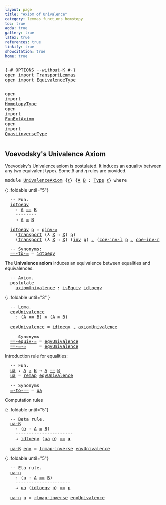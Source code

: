 ```yaml
---
layout: page
title: "Axiom of Univalence"
category: lemmas functions homotopy
toc: true
agda: true
gallery: true
latex: true
references: true
linkify: true
showcitation: true
home: true
---
```


<div class="hide" >
<pre class="Agda">
<a id="229" class="Symbol">{-#</a> <a id="233" class="Keyword">OPTIONS</a> <a id="241" class="Pragma">--without-K</a> <a id="253" class="Symbol">#-}</a>
<a id="257" class="Keyword">open</a> <a id="262" class="Keyword">import</a> <a id="269" href="TransportLemmas.html" class="Module">TransportLemmas</a>
<a id="285" class="Keyword">open</a> <a id="290" class="Keyword">import</a> <a id="297" href="EquivalenceType.html" class="Module">EquivalenceType</a>

<a id="314" class="Keyword">open</a> <a id="319" class="Keyword">import</a> <a id="326" href="HomotopyType.html" class="Module">HomotopyType</a>
<a id="339" class="Keyword">open</a> <a id="344" class="Keyword">import</a> <a id="351" href="FunExtAxiom.html" class="Module">FunExtAxiom</a>
<a id="363" class="Keyword">open</a> <a id="368" class="Keyword">import</a> <a id="375" href="QuasiinverseType.html" class="Module">QuasiinverseType</a>
</pre>
</div>

## Voevodsky's Univalence Axiom

Voevodsky's Univalence axiom is postulated. It induces an equality between any
two equivalent types. Some $β$ and $η$ rules are provided.

<pre class="Agda">
<a id="596" class="Keyword">module</a> <a id="603" href="UnivalenceAxiom.html" class="Module">UnivalenceAxiom</a> <a id="619" class="Symbol">{</a><a id="620" href="UnivalenceAxiom.html#620" class="Bound">ℓ</a><a id="621" class="Symbol">}</a> <a id="623" class="Symbol">{</a><a id="624" href="UnivalenceAxiom.html#624" class="Bound">A</a> <a id="626" href="UnivalenceAxiom.html#626" class="Bound">B</a> <a id="628" class="Symbol">:</a> <a id="630" href="Intro.html#1442" class="Function">Type</a> <a id="635" href="UnivalenceAxiom.html#620" class="Bound">ℓ</a><a id="636" class="Symbol">}</a> <a id="638" class="Keyword">where</a>
</pre>

{: .foldable until="5"}
<pre class="Agda">
  <a id="695" class="Comment">-- Fun.</a>
  <a id="idtoeqv"></a><a id="705" href="UnivalenceAxiom.html#705" class="Function">idtoeqv</a>
    <a id="717" class="Symbol">:</a> <a id="719" href="UnivalenceAxiom.html#624" class="Bound">A</a> <a id="721" href="EqualityType.html#931" class="Datatype Operator">==</a> <a id="724" href="UnivalenceAxiom.html#626" class="Bound">B</a>
    <a id="730" class="Comment">--------</a>
    <a id="743" class="Symbol">→</a> <a id="745" href="UnivalenceAxiom.html#624" class="Bound">A</a> <a id="747" href="EquivalenceType.html#778" class="Function Operator">≃</a> <a id="749" href="UnivalenceAxiom.html#626" class="Bound">B</a>

  <a id="754" href="UnivalenceAxiom.html#705" class="Function">idtoeqv</a> <a id="762" href="UnivalenceAxiom.html#762" class="Bound">p</a> <a id="764" class="Symbol">=</a> <a id="766" href="QuasiinverseType.html#3135" class="Function">qinv-≃</a>
    <a id="777" class="Symbol">(</a><a id="778" href="Transport.html#473" class="Function">transport</a> <a id="788" class="Symbol">(λ</a> <a id="791" href="UnivalenceAxiom.html#791" class="Bound">X</a> <a id="793" class="Symbol">→</a> <a id="795" href="UnivalenceAxiom.html#791" class="Bound">X</a><a id="796" class="Symbol">)</a> <a id="798" href="UnivalenceAxiom.html#762" class="Bound">p</a><a id="799" class="Symbol">)</a>
    <a id="805" class="Symbol">(</a><a id="806" href="Transport.html#473" class="Function">transport</a> <a id="816" class="Symbol">(λ</a> <a id="819" href="UnivalenceAxiom.html#819" class="Bound">X</a> <a id="821" class="Symbol">→</a> <a id="823" href="UnivalenceAxiom.html#819" class="Bound">X</a><a id="824" class="Symbol">)</a> <a id="826" class="Symbol">(</a><a id="827" href="EqualityType.html#2412" class="Function">inv</a> <a id="831" href="UnivalenceAxiom.html#762" class="Bound">p</a><a id="832" class="Symbol">)</a> <a id="834" href="BasicTypes.html#1479" class="InductiveConstructor Operator">,</a> <a id="836" class="Symbol">(</a><a id="837" href="TransportLemmas.html#4672" class="Function">coe-inv-l</a> <a id="847" href="UnivalenceAxiom.html#762" class="Bound">p</a> <a id="849" href="BasicTypes.html#1479" class="InductiveConstructor Operator">,</a> <a id="851" href="TransportLemmas.html#4903" class="Function">coe-inv-r</a> <a id="861" href="UnivalenceAxiom.html#762" class="Bound">p</a><a id="862" class="Symbol">))</a>
</pre>
<pre class="Agda">
  <a id="891" class="Comment">-- Synonyms:</a>
  <a id="==-to-≃"></a><a id="906" href="UnivalenceAxiom.html#906" class="Function">==-to-≃</a> <a id="914" class="Symbol">=</a> <a id="916" href="UnivalenceAxiom.html#705" class="Function">idtoeqv</a>
</pre>

The **Univalence axiom** induces an equivalence between equalities
and equivalences.

<pre class="Agda">
  <a id="1037" class="Comment">-- Axiom.</a>
  <a id="1049" class="Keyword">postulate</a>
    <a id="axiomUnivalence"></a><a id="1063" href="UnivalenceAxiom.html#1063" class="Postulate">axiomUnivalence</a> <a id="1079" class="Symbol">:</a> <a id="1081" href="EquivalenceType.html#622" class="Function">isEquiv</a> <a id="1089" href="UnivalenceAxiom.html#705" class="Function">idtoeqv</a>
</pre>

{: .foldable until="3" }
<pre class="Agda">
  <a id="1149" class="Comment">-- Lema.</a>
  <a id="eqvUnivalence"></a><a id="1160" href="UnivalenceAxiom.html#1160" class="Function">eqvUnivalence</a>
    <a id="1178" class="Symbol">:</a> <a id="1180" class="Symbol">(</a><a id="1181" href="UnivalenceAxiom.html#624" class="Bound">A</a> <a id="1183" href="EqualityType.html#931" class="Datatype Operator">==</a> <a id="1186" href="UnivalenceAxiom.html#626" class="Bound">B</a><a id="1187" class="Symbol">)</a> <a id="1189" href="EquivalenceType.html#778" class="Function Operator">≃</a> <a id="1191" class="Symbol">(</a><a id="1192" href="UnivalenceAxiom.html#624" class="Bound">A</a> <a id="1194" href="EquivalenceType.html#778" class="Function Operator">≃</a> <a id="1196" href="UnivalenceAxiom.html#626" class="Bound">B</a><a id="1197" class="Symbol">)</a>

  <a id="1202" href="UnivalenceAxiom.html#1160" class="Function">eqvUnivalence</a> <a id="1216" class="Symbol">=</a> <a id="1218" href="UnivalenceAxiom.html#705" class="Function">idtoeqv</a> <a id="1226" href="BasicTypes.html#1479" class="InductiveConstructor Operator">,</a> <a id="1228" href="UnivalenceAxiom.html#1063" class="Postulate">axiomUnivalence</a>

  <a id="1247" class="Comment">-- Synonyms</a>
  <a id="==-equiv-≃"></a><a id="1261" href="UnivalenceAxiom.html#1261" class="Function">==-equiv-≃</a> <a id="1272" class="Symbol">=</a> <a id="1274" href="UnivalenceAxiom.html#1160" class="Function">eqvUnivalence</a>
  <a id="==-≃-≃"></a><a id="1290" href="UnivalenceAxiom.html#1290" class="Function">==-≃-≃</a>     <a id="1301" class="Symbol">=</a> <a id="1303" href="UnivalenceAxiom.html#1160" class="Function">eqvUnivalence</a>
</pre>

Introduction rule for equalities:

<pre class="Agda">
  <a id="1379" class="Comment">-- Fun.</a>
  <a id="ua"></a><a id="1389" href="UnivalenceAxiom.html#1389" class="Function">ua</a> <a id="1392" class="Symbol">:</a> <a id="1394" href="UnivalenceAxiom.html#624" class="Bound">A</a> <a id="1396" href="EquivalenceType.html#778" class="Function Operator">≃</a> <a id="1398" href="UnivalenceAxiom.html#626" class="Bound">B</a> <a id="1400" class="Symbol">→</a> <a id="1402" href="UnivalenceAxiom.html#624" class="Bound">A</a> <a id="1404" href="EqualityType.html#931" class="Datatype Operator">==</a> <a id="1407" href="UnivalenceAxiom.html#626" class="Bound">B</a>
  <a id="1411" href="UnivalenceAxiom.html#1389" class="Function">ua</a> <a id="1414" class="Symbol">=</a> <a id="1416" href="EquivalenceType.html#1147" class="Function">remap</a> <a id="1422" href="UnivalenceAxiom.html#1160" class="Function">eqvUnivalence</a>

  <a id="1439" class="Comment">-- Synonyms</a>
  <a id="≃-to-=="></a><a id="1453" href="UnivalenceAxiom.html#1453" class="Function">≃-to-==</a> <a id="1461" class="Symbol">=</a> <a id="1463" href="UnivalenceAxiom.html#1389" class="Function">ua</a>
</pre>




Computation rules

{: .foldable until="5"}
<pre class="Agda">
  <a id="1539" class="Comment">-- Beta rule.</a>
  <a id="ua-β"></a><a id="1555" href="UnivalenceAxiom.html#1555" class="Function">ua-β</a>
    <a id="1564" class="Symbol">:</a> <a id="1566" class="Symbol">(</a><a id="1567" href="UnivalenceAxiom.html#1567" class="Bound">α</a> <a id="1569" class="Symbol">:</a> <a id="1571" href="UnivalenceAxiom.html#624" class="Bound">A</a> <a id="1573" href="EquivalenceType.html#778" class="Function Operator">≃</a> <a id="1575" href="UnivalenceAxiom.html#626" class="Bound">B</a><a id="1576" class="Symbol">)</a>
    <a id="1582" class="Comment">----------------------</a>
    <a id="1609" class="Symbol">→</a> <a id="1611" href="UnivalenceAxiom.html#705" class="Function">idtoeqv</a> <a id="1619" class="Symbol">(</a><a id="1620" href="UnivalenceAxiom.html#1389" class="Function">ua</a> <a id="1623" href="UnivalenceAxiom.html#1567" class="Bound">α</a><a id="1624" class="Symbol">)</a> <a id="1626" href="EqualityType.html#931" class="Datatype Operator">==</a> <a id="1629" href="UnivalenceAxiom.html#1567" class="Bound">α</a>

  <a id="1634" href="UnivalenceAxiom.html#1555" class="Function">ua-β</a> <a id="1639" href="UnivalenceAxiom.html#1639" class="Bound">eqv</a> <a id="1643" class="Symbol">=</a> <a id="1645" href="EquivalenceType.html#1382" class="Function">lrmap-inverse</a> <a id="1659" href="UnivalenceAxiom.html#1160" class="Function">eqvUnivalence</a>
</pre>

{: .foldable until="5"}
<pre class="Agda">
  <a id="1724" class="Comment">-- Eta rule.</a>
  <a id="ua-η"></a><a id="1739" href="UnivalenceAxiom.html#1739" class="Function">ua-η</a>
    <a id="1748" class="Symbol">:</a> <a id="1750" class="Symbol">(</a><a id="1751" href="UnivalenceAxiom.html#1751" class="Bound">p</a> <a id="1753" class="Symbol">:</a> <a id="1755" href="UnivalenceAxiom.html#624" class="Bound">A</a> <a id="1757" href="EqualityType.html#931" class="Datatype Operator">==</a> <a id="1760" href="UnivalenceAxiom.html#626" class="Bound">B</a><a id="1761" class="Symbol">)</a>
    <a id="1767" class="Comment">---------------------</a>
    <a id="1793" class="Symbol">→</a> <a id="1795" href="UnivalenceAxiom.html#1389" class="Function">ua</a> <a id="1798" class="Symbol">(</a><a id="1799" href="UnivalenceAxiom.html#705" class="Function">idtoeqv</a> <a id="1807" href="UnivalenceAxiom.html#1751" class="Bound">p</a><a id="1808" class="Symbol">)</a> <a id="1810" href="EqualityType.html#931" class="Datatype Operator">==</a> <a id="1813" href="UnivalenceAxiom.html#1751" class="Bound">p</a>

  <a id="1818" href="UnivalenceAxiom.html#1739" class="Function">ua-η</a> <a id="1823" href="UnivalenceAxiom.html#1823" class="Bound">p</a> <a id="1825" class="Symbol">=</a> <a id="1827" href="EquivalenceType.html#1609" class="Function">rlmap-inverse</a> <a id="1841" href="UnivalenceAxiom.html#1160" class="Function">eqvUnivalence</a>
</pre>

